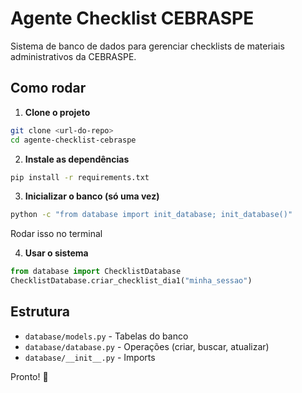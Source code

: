 # Agente Checklist CEBRASPE

Sistema de banco de dados para gerenciar checklists de materiais administrativos da CEBRASPE.

## Como rodar

1. **Clone o projeto**
```bash
git clone <url-do-repo>
cd agente-checklist-cebraspe
```

2. **Instale as dependências**
```bash
pip install -r requirements.txt
```

3. **Inicializar o banco (só uma vez)**
```bash
python -c "from database import init_database; init_database()"
```
Rodar isso no terminal

4. **Usar o sistema**
```python
from database import ChecklistDatabase
ChecklistDatabase.criar_checklist_dia1("minha_sessao")
```

## Estrutura

- `database/models.py` - Tabelas do banco
- `database/database.py` - Operações (criar, buscar, atualizar)
- `database/__init__.py` - Imports

Pronto! 🚀
